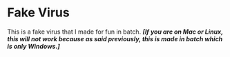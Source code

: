 # Fake Virus
This is a fake virus that I made for fun in batch. ***[If you are on Mac or Linux, this will not work because as said previously, this is made in batch which is only Windows.]***
